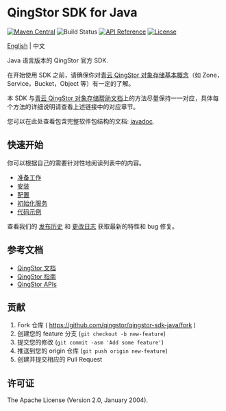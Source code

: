 # QingStor SDK for Java

[![Maven Central](https://maven-badges.herokuapp.com/maven-central/com.yunify/qingstor.sdk.java/badge.svg)](https://maven-badges.herokuapp.com/maven-central/com.yunify/qingstor.sdk.java)
![Build Status](https://github.com/qingstor/qingstor-sdk-java/workflows/Unit%20Test/badge.svg)
[![API Reference](https://img.shields.io/badge/api-reference-green.svg)](https://docsv4.qingcloud.com/user_guide/storage/object_storage/)
[![License](https://img.shields.io/badge/license-apache%20v2-blue.svg)](https://github.com/yunify/qingstor-sdk-Java/blob/master/LICENSE)

[English](README.md) | 中文

Java 语言版本的 QingStor 官方 SDK.

在开始使用 SDK 之前，请确保你对[青云 QingStor 对象存储基本概念](https://docsv4.qingcloud.com/user_guide/storage/object_storage/intro/product/)（如 Zone，Service，Bucket，Object 等）有一定的了解。

本 SDK 与[青云 QingStor 对象存储帮助文档](https://docsv4.qingcloud.com/user_guide/storage/object_storage/api/)上的方法尽量保持一一对应，具体每个方法的详细说明请查看上述链接中的对应章节。

您可以在此处查看包含完整软件包结构的文档: [javadoc](https://javadoc.io/doc/com.yunify/qingstor.sdk.java).

## 快速开始

你可以根据自己的需要针对性地阅读列表中的内容。

- [准备工作](./docs/prepare_zh-CN.md)
- [安装](./docs/install_zh-CN.md)
- [配置](./docs/config_zh-CN.md)
- [初始化服务](./docs/service_zh-CN.md)
- [代码示例](./docs/examples_zh-CN.md)

查看我们的 [发布历史](https://github.com/qingstor/qingstor-sdk-java/releases) 和 [更改日志](./CHANGELOG.md) 获取最新的特性和 bug 修复。

## 参考文档

- [QingStor 文档](https://docsv4.qingcloud.com/user_guide/storage/object_storage/intro/product/)
- [QingStor 指南](https://docsv4.qingcloud.com/user_guide/storage/object_storage/)
- [QingStor APIs](https://docsv4.qingcloud.com/user_guide/storage/object_storage/api/)

## 贡献

1. Fork 仓库 ( https://github.com/qingstor/qingstor-sdk-java/fork )
2. 创建您的 feature 分支 (`git checkout -b new-feature`)
3. 提交您的修改 (`git commit -asm 'Add some feature'`)
4. 推送到您的 origin 仓库 (`git push origin new-feature`)
5. 创建并提交相应的 Pull Request

## 许可证

The Apache License (Version 2.0, January 2004).

